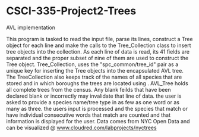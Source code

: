 # CSCI-335-Project2-Trees
AVL implementation

This program is tasked to read the input file, parse its lines, construct a Tree object for each line
and make the calls to the Tree_Collection class to insert tree objects into the collection. As each line of data
is read, its 41 fields are separated and the proper subset of nine of them are used to construct the
Tree object. Tree_Collection, uses the "spc_common/tree_id" pair as a unique key for inserting
the Tree objects into the encapsulated AVL tree. The TreeCollection also keeps track of the names of
all species that are stored and in which boroughs the trees are located using <set>. AVL_Tree holds all
complete trees from the census. Any blank feilds that have been declared blank or incorrectly may
invalidate that line of data. the user is asked to provide a species name/tree type in as few as one word
or as many as three. the users input is processed and the species that match or have individual consecutive
words that match are counted and that information is displayed for the user. Data comes from NYC Open Data
and can be visualized @ www.cloudred.com/labprojects/nyctrees
